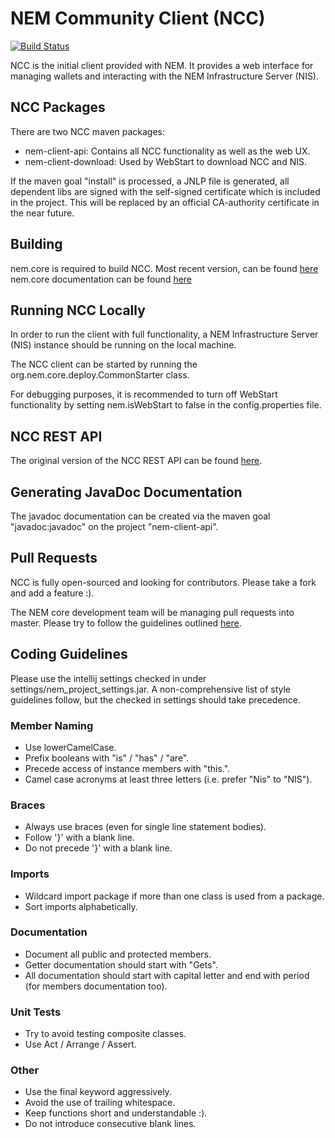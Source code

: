 NEM Community Client (NCC)
====================
[![Build Status](https://travis-ci.org/NewEconomyMovement/NemCommunityClient.svg?branch=master)](https://travis-ci.org/NewEconomyMovement/NemCommunityClient)

NCC is the initial client provided with NEM. It provides a web interface for managing wallets and interacting with the NEM Infrastructure Server (NIS).

NCC Packages
------------

There are two NCC maven packages:

- nem-client-api: Contains all NCC functionality as well as the web UX.
- nem-client-download: Used by WebStart to download NCC and NIS.

If the maven goal "install" is processed, a JNLP file is generated, all dependent libs are signed with the 
self-signed certificate which is included in the project. This will be replaced by an official CA-authority certificate in
the near future.

Building
--------

nem.core is required to build NCC. Most recent version, can be found [here](http://bob.nem.ninja)
nem.core documentation can be found [here](http://bob.nem.ninja/org.nem.core/)

Running NCC Locally
-------------------

In order to run the client with full functionality, a NEM Infrastructure Server (NIS) instance should be running on the local machine.

The NCC client can be started by running the org.nem.core.deploy.CommonStarter class.

For debugging purposes, it is recommended to turn off WebStart functionality by setting nem.isWebStart to false in the config.properties file.

NCC REST API
------------

The original version of the NCC REST API can be found [here](api.md).

Generating JavaDoc Documentation
--------------------------------
The javadoc documentation can be created via the maven goal "javadoc:javadoc" on the project "nem-client-api".

Pull Requests
-------------

NCC is fully open-sourced and looking for contributors. Please take a fork and add a feature :).

The NEM core development team will be managing pull requests into master.
Please try to follow the guidelines outlined [here](http://www.booleanknot.com/blog/2013/09/07/pull-requests.html).

Coding Guidelines
-----------------

Please use the intellij settings checked in under settings/nem_project_settings.jar. A non-comprehensive list of style guidelines follow, but the checked in settings should take precedence.  

### Member Naming
- Use lowerCamelCase.
- Prefix booleans with "is" / "has" / "are".
- Precede access of instance members with "this.".
- Camel case acronyms at least three letters (i.e. prefer "Nis" to "NIS").

### Braces
- Always use braces (even for single line statement bodies).
- Follow '}' with a blank line.
- Do not precede '}' with a blank line.

### Imports
- Wildcard import package if more than one class is used from a package.
- Sort imports alphabetically.

### Documentation
- Document all public and protected members.
- Getter documentation should start with "Gets".
- All documentation should start with capital letter and end with period (for members documentation too).

### Unit Tests
- Try to avoid testing composite classes.
- Use Act / Arrange / Assert.

### Other
- Use the final keyword aggressively.
- Avoid the use of trailing whitespace.
- Keep functions short and understandable :).
- Do not introduce consecutive blank lines.

